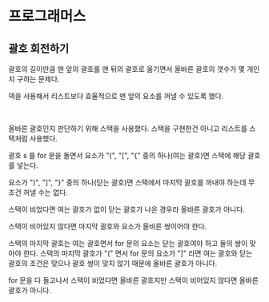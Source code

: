 # 프로그래머스

## 괄호 회전하기

괄호의 길이만큼 맨 앞의 괄호를 맨 뒤의 괄호로 옮기면서 올바른 괄호의 갯수가 몇 개인지 구하는 문제다.

덱을 사용해서 리스트보다 효율적으로 맨 앞의 요소를 꺼낼 수 있도록 했다.

<br>

올바른 괄호인지 판단하기 위해 스택을 사용했다. 스택을 구현한건 아니고 리스트를 스택처럼 사용했다.

괄호 s 를 for 문을 돌면서 요소가 "(", "[", "{" 중의 하나(여는 괄호)면 스택에 해당 괄호를 넣는다. 

요소가 ")", "]", "}" 중의 하나(닫는 괄호)면 스택에서 마지막 괄호를 꺼내야 하는데 무조건 꺼낼 수는 없다. 

스택이 비었다면 여는 괄호가 없이 닫는 괄호가 나온 경우라 올바른 괄호가 아니다. 

스택이 비어있지 않다면 마지막 괄호와 요소가 올바른 쌍이어야 한다. 

스택의 마지막 괄호는 여는 괄호면서 for 문의 요소는 닫는 괄호여야 하고 둘의 쌍이 맞아야 한다. 스택의 마지막 괄호가 "(" 면서 for 문의 요소가 "]" 라면 여는 괄호와 닫는 괄호의 조건은 맞으나 괄호 쌍이 맞지 않기 때문에 올바른 괄호가 아니다.

for 문을 다 돌고나서 스택이 비었다면 올바른 괄호지만 스택이 비어있지 않다면 올바른 괄호가 아니다.